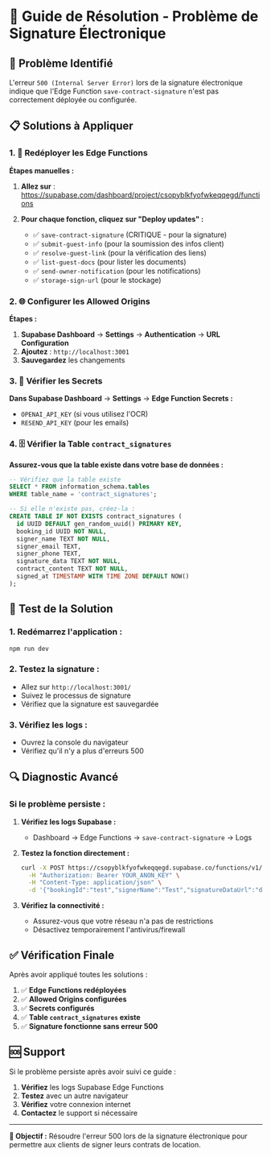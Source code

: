 # 🔧 Guide de Résolution - Problème de Signature Électronique

## 🚨 Problème Identifié

L'erreur `500 (Internal Server Error)` lors de la signature électronique indique que l'Edge Function `save-contract-signature` n'est pas correctement déployée ou configurée.

## 📋 Solutions à Appliquer

### 1. 🔄 Redéployer les Edge Functions

**Étapes manuelles :**

1. **Allez sur** : https://supabase.com/dashboard/project/csopyblkfyofwkeqqegd/functions

2. **Pour chaque fonction, cliquez sur "Deploy updates" :**
   - ✅ `save-contract-signature` (CRITIQUE - pour la signature)
   - ✅ `submit-guest-info` (pour la soumission des infos client)
   - ✅ `resolve-guest-link` (pour la vérification des liens)
   - ✅ `list-guest-docs` (pour lister les documents)
   - ✅ `send-owner-notification` (pour les notifications)
   - ✅ `storage-sign-url` (pour le stockage)

### 2. 🌐 Configurer les Allowed Origins

**Étapes :**

1. **Supabase Dashboard** → **Settings** → **Authentication** → **URL Configuration**
2. **Ajoutez** : `http://localhost:3001`
3. **Sauvegardez** les changements

### 3. 🔑 Vérifier les Secrets

**Dans Supabase Dashboard** → **Settings** → **Edge Function Secrets :**

- `OPENAI_API_KEY` (si vous utilisez l'OCR)
- `RESEND_API_KEY` (pour les emails)

### 4. 🗄️ Vérifier la Table `contract_signatures`

**Assurez-vous que la table existe dans votre base de données :**

```sql
-- Vérifiez que la table existe
SELECT * FROM information_schema.tables 
WHERE table_name = 'contract_signatures';

-- Si elle n'existe pas, créez-la :
CREATE TABLE IF NOT EXISTS contract_signatures (
  id UUID DEFAULT gen_random_uuid() PRIMARY KEY,
  booking_id UUID NOT NULL,
  signer_name TEXT NOT NULL,
  signer_email TEXT,
  signer_phone TEXT,
  signature_data TEXT NOT NULL,
  contract_content TEXT NOT NULL,
  signed_at TIMESTAMP WITH TIME ZONE DEFAULT NOW()
);
```

## 🧪 Test de la Solution

### 1. **Redémarrez l'application :**
```bash
npm run dev
```

### 2. **Testez la signature :**
- Allez sur `http://localhost:3001/`
- Suivez le processus de signature
- Vérifiez que la signature est sauvegardée

### 3. **Vérifiez les logs :**
- Ouvrez la console du navigateur
- Vérifiez qu'il n'y a plus d'erreurs 500

## 🔍 Diagnostic Avancé

### Si le problème persiste :

1. **Vérifiez les logs Supabase :**
   - Dashboard → Edge Functions → `save-contract-signature` → Logs

2. **Testez la fonction directement :**
   ```bash
   curl -X POST https://csopyblkfyofwkeqqegd.supabase.co/functions/v1/save-contract-signature \
     -H "Authorization: Bearer YOUR_ANON_KEY" \
     -H "Content-Type: application/json" \
     -d '{"bookingId":"test","signerName":"Test","signatureDataUrl":"data:image/png;base64,iVBORw0KGgoAAAANSUhEUgAAAAEAAAABCAYAAAAfFcSJAAAADUlEQVR42mNkYPhfDwAChwGA60e6kgAAAABJRU5ErkJggg=="}'
   ```

3. **Vérifiez la connectivité :**
   - Assurez-vous que votre réseau n'a pas de restrictions
   - Désactivez temporairement l'antivirus/firewall

## ✅ Vérification Finale

Après avoir appliqué toutes les solutions :

1. ✅ **Edge Functions redéployées**
2. ✅ **Allowed Origins configurées**
3. ✅ **Secrets configurés**
4. ✅ **Table `contract_signatures` existe**
5. ✅ **Signature fonctionne sans erreur 500**

## 🆘 Support

Si le problème persiste après avoir suivi ce guide :

1. **Vérifiez** les logs Supabase Edge Functions
2. **Testez** avec un autre navigateur
3. **Vérifiez** votre connexion internet
4. **Contactez** le support si nécessaire

---

**🎯 Objectif :** Résoudre l'erreur 500 lors de la signature électronique pour permettre aux clients de signer leurs contrats de location.
